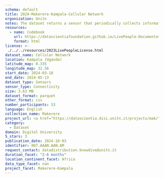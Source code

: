 ```yaml
---
schema: default
title: 2024-Makerere-Kampala-Cellular Network
organization: Unitn
notes: The dataset returns a sensor that periodically collects information about the cellular networks (name, id, type) the smartphone is connected to.  It is part of the Makerere data collection, which contains data about the everyday life activities of students coming from Makerere University located in Uganda. The data were collected via questionnaires, data coming from 30 smartphone sensors associated to thousand self-reported annotations over a period of 8 weeks.
resources:
  - name: Codebook
    url: https://datascientiafoundation.github.io/LivePeople-Documentation/codebooks/2024-MAK-Kampala-cellularnetwork.html
    format: html
license: >-
 ./../../resources/2023LivePeopleLicense.html
dataset_name: Cellular Network
location: Kampala (Uganda)
latitude_map: 0.335
longitude_map: 32.56
start_date: 2024-03-18
end_date: 2024-05-13
dataset_type: Sensors
sensor_type: Connectivity
size: 3.63 MB
dataset_format: parquet
other_format: csv
number_participants: 53
language: English
collection_name: Makerere
project_url: <a href="https://datascientia.disi.unitn.it/projects/mak/">https://datascientia.disi.unitn.it/projects/mak/</a>
category: 
  - Dataset
domain: Digital University
5_stars: 3
publication_date: 2024-10-03
identifier: 007.AAAN.AAN.AM
request_contact: datadistribution.knowdive@unitn.it
duration_facet: "2-6 months"
location_continent_facet: Africa
data_type_facet: nan
project_facet: Makerere-Kampala
---
```

